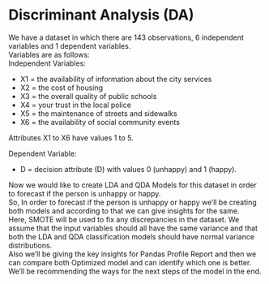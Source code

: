 # Discriminant Analysis (DA)
We have a dataset in which there are 143 observations, 6 independent variables and 1 dependent variables. \
Variables are as follows:\
Independent Variables:
- X1 = the availability of information about the city services 
- X2 = the cost of housing 
- X3 = the overall quality of public schools 
- X4 = your trust in the local police 
- X5 = the maintenance of streets and sidewalks 
- X6 = the availability of social community events 

Attributes X1 to X6 have values 1 to 5.

Dependent Variable: 
- D = decision attribute (D) with values 0 (unhappy) and 1 (happy).

Now we would like to create LDA and QDA Models for this dataset in order to forecast if the person is unhappy or happy. <br>
So, In order to forecast if the person is unhappy or happy we’ll be creating both models and according to that we can give insights for the same. <br>
Here, SMOTE will be used to fix any discrepancies in the dataset. We assume that the input variables should all have the same variance and that both the LDA and QDA classification models should have normal variance distributions. <br>
Also we’ll be giving the key insights for Pandas Profile Report and then we can compare both Optimized model and can identify which one is better. <br>
We’ll be recommending the ways for the next steps of the model in the end.
